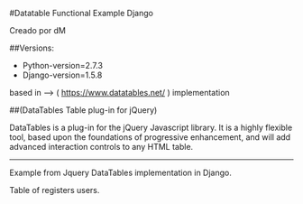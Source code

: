 #Datatable Functional Example Django

Creado por dM

##Versions:
- Python-version=2.7.3
- Django-version=1.5.8

based in --> ( https://www.datatables.net/ ) implementation

##(DataTables Table plug-in for jQuery)

DataTables is a plug-in for the jQuery Javascript library.
It is a highly flexible tool, based upon the foundations of
progressive enhancement, and will add advanced interaction
controls to any HTML table.

-----

Example from Jquery DataTables implementation in Django.

Table of registers users.


